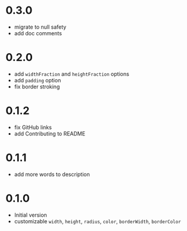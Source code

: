 # 0.3.0

- migrate to null safety
- add doc comments

# 0.2.0

- add `widthFraction` and `heightFraction` options
- add `padding` option
- fix border stroking

# 0.1.2

- fix GitHub links
- add Contributing to README

# 0.1.1

- add more words to description

# 0.1.0

- Initial version
- customizable `width`, `height`, `radius`, `color`, `borderWidth`, `borderColor`
